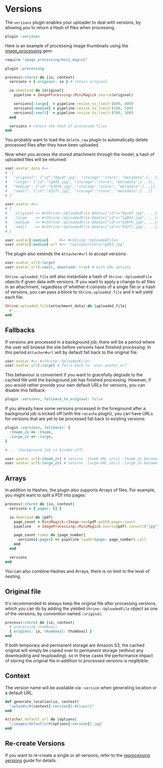 # Versions

The `versions` plugin enables your uploader to deal with versions, by allowing
you to return a Hash of files when processing.

```rb
plugin :versions
```

Here is an example of processing image thumbnails using the [image_processing]
gem:

```rb
require "image_processing/mini_magick"

plugin :processing

process(:store) do |io, context|
  versions = { original: io } # retain original

  io.download do |original|
    pipeline = ImageProcessing::MiniMagick.source(original)

    versions[:large]  = pipeline.resize_to_limit!(800, 800)
    versions[:medium] = pipeline.resize_to_limit!(500, 500)
    versions[:small]  = pipeline.resize_to_limit!(300, 300)
  end

  versions # return the hash of processed files
end
```

You probably want to load the `delete_raw` plugin to automatically delete
processed files after they have been uploaded.

Now when you access the stored attachment through the model, a hash of uploaded
files will be returned:

```rb
user.avatar_data #=>
# '{
#   "original": {"id":"0gsdf.jpg", "storage":"store", "metadata":{...}},
#   "large": {"id":"lg043.jpg", "storage":"store", "metadata":{...}},
#   "medium": {"id":"kd9fk.jpg", "storage":"store", "metadata":{...}},
#   "small": {"id":"932fl.jpg", "storage":"store", "metadata":{...}}
# }'

user.avatar #=>
# {
#   :original => #<Shrine::UploadedFile @data={"id"=>"0gsdf.jpg", ...}>,
#   :large    => #<Shrine::UploadedFile @data={"id"=>"lg043.jpg", ...}>,
#   :medium   => #<Shrine::UploadedFile @data={"id"=>"kd9fk.jpg", ...}>,
#   :small    => #<Shrine::UploadedFile @data={"id"=>"932fl.jpg", ...}>,
# }

user.avatar[:medium]     #=> #<Shrine::UploadedFile>
user.avatar[:medium].url #=> "/uploads/store/lg043.jpg"
```

The plugin also extends the `Attacher#url` to accept versions:

```rb
user.avatar_url(:large)
user.avatar_url(:small, download: true) # with URL options
```

`Shrine.uploaded_file` will also instantiate a hash of `Shrine::UploadedFile`
objects if given data with versions. If you want to apply a change to all files
in an attachment, regardless of whether it consists of a single file or a hash
of versions, you can pass a block to `Shrine.uploaded_file` and it will yield
each file:

```rb
Shrine.uploaded_file(attachment_data) do |uploaded_file|
  # ...
end
```

## Fallbacks

If versions are processed in a background job, there will be a period where the
user will browse the site before versions have finished processing. In this
period `Attacher#url` will by default fall back to the original file.

```rb
user.avatar #=> #<Shrine::UploadedFile>
user.avatar_url(:large) # falls back to `user.avatar_url`
```

This behaviour is convenient if you want to gracefully degrade to the cached
file until the background job has finished processing. However, if you would
rather provide your own default URLs for versions, you can disable this
fallback:

```rb
plugin :versions, fallback_to_original: false
```

If you already have some versions processed in the foreground after a
background job is kicked off (with the `recache` plugin), you can have URLs for
versions that are yet to be processed fall back to existing versions:

```rb
plugin :versions, fallbacks: {
  :thumb_2x => :thumb,
  :large_2x => :large,
}

# ... (background job is kicked off)

user.avatar_url(:thumb_2x) # returns :thumb URL until :thumb_2x becomes available
user.avatar_url(:large_2x) # returns :large URL until :large_2x becomes available
```

## Arrays

In addition to Hashes, the plugin also supports Arrays of files. For example,
you might want to split a PDf into pages:

```rb
process(:store) do |io, context|
  versions = { pages: [] }

  io.download do |pdf|
    page_count = MiniMagick::Image.new(pdf.path).pages.count
    pipeline   = ImageProcessing::MiniMagick.source(pdf).convert("jpg")

    page_count.times do |page_number|
      versions[:pages] << pipeline.loader(page: page_number).call
    end
  end

  versions
end
```

You can also combine Hashes and Arrays, there is no limit to the level of
nesting.

## Original file

It's recommended to always keep the original file after processing versions,
which you can do by adding the yielded `Shrine::UploadedFile` object as one of
the versions, by convention named `:original`:

```rb
process(:store) do |io, context|
  # processing thumbnail
  { original: io, thumbnail: thumbnail }
end
```

If both temporary and permanent storage are Amazon S3, the cached original will
simply be copied over to permanent storage (without any downloading and
reuploading), so in these cases the performance impact of storing the original
file in addition to processed versions is neglibible.

## Context

The version name will be available via `:version` when generating location or a
default URL.

```rb
def generate_location(io, context)
  "uploads/#{context[:version]}-#{super}"
end

Attacher.default_url do |options|
  "/images/defaults/#{options[:version]}.jpg"
end
```

## Re-create Versions

If you want to re-create a single or all versions, refer to the [reprocessing
versions] guide for details.

[reprocessing versions]: doc/regenerating_versions.md#readme
[image_processing]: https://github.com/janko/image_processing
